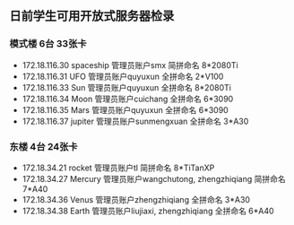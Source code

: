 ## 日前学生可用开放式服务器检录
### 模式楼 6台 33张卡
- 172.18.116.30  spaceship 管理员账户smx 简拼命名 8*2080Ti
- 172.18.116.31  UFO 管理员账户quyuxun 全拼命名 2*V100
- 172.18.116.33  Sun 管理员账户quyuxun 全拼命名 8*2080Ti
- 172.18.116.34  Moon  管理员账户cuichang 全拼命名 6*3090
- 172.18.116.35  Mars  管理员账户quyuxun 全拼命名 6*3090
- 172.18.116.37  jupiter  管理员账户sunmengxuan 全拼命名 3*A30

### 东楼 4台 24张卡
- 172.18.34.21  rocket 管理员账户tl 简拼命名 8*TiTanXP
- 172.18.34.27  Mercury 管理员账户wangchutong, zhengzhiqiang 简拼命名 7*A40
- 172.18.34.36  Venus 管理员账户zhengzhiqiang 全拼命名 3*A30
- 172.18.34.38  Earth 管理员账户liujiaxi, zhengzhiqiang 全拼命名 6*A40


